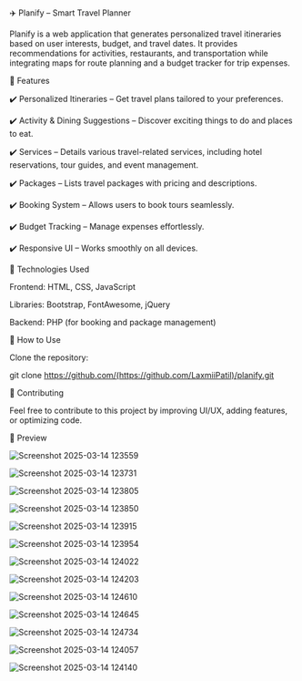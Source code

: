 ✈️ Planify – Smart Travel Planner

Planify is a web application that generates personalized travel itineraries based on user interests, budget, and travel dates. It provides recommendations for activities, restaurants, and transportation while integrating maps for route planning and a budget tracker for trip expenses.

🌟 Features

✔️ Personalized Itineraries – Get travel plans tailored to your preferences.

✔️ Activity & Dining Suggestions – Discover exciting things to do and places to eat.

✔️ Services  – Details various travel-related services, including hotel reservations, tour guides, and event management.

✔️ Packages  – Lists travel packages with pricing and descriptions.

✔️ Booking System – Allows users to book tours seamlessly.

✔️ Budget Tracking – Manage expenses effortlessly.

✔️ Responsive UI – Works smoothly on all devices.


🔧 Technologies Used

Frontend: HTML, CSS, JavaScript

Libraries: Bootstrap, FontAwesome, jQuery

Backend: PHP (for booking and package management)


🚀 How to Use

Clone the repository:

git clone https://github.com/(https://github.com/LaxmiiPatil)/planify.git

🤝 Contributing

Feel free to contribute to this project by improving UI/UX, adding features, or optimizing code.

📸 Preview


![Screenshot 2025-03-14 123559](https://github.com/user-attachments/assets/bcf460c5-0563-4679-98e1-75a36abd54eb)

![Screenshot 2025-03-14 123731](https://github.com/user-attachments/assets/d3c6f316-cf5e-4551-baf9-135cc1ae6a7c)

![Screenshot 2025-03-14 123805](https://github.com/user-attachments/assets/1b03b262-6c26-46f5-bb72-b73283b0c330)

![Screenshot 2025-03-14 123850](https://github.com/user-attachments/assets/1c4755f4-87f2-4ec0-8ca2-f2be04abcaa2)

![Screenshot 2025-03-14 123915](https://github.com/user-attachments/assets/c62456a0-0613-4936-a147-4c992a709d9a)

![Screenshot 2025-03-14 123954](https://github.com/user-attachments/assets/763fbbfc-7796-4a69-b315-867090744c25)

![Screenshot 2025-03-14 124022](https://github.com/user-attachments/assets/6225ffdb-736e-49bb-b27d-a1d3caf5f972)

![Screenshot 2025-03-14 124203](https://github.com/user-attachments/assets/2ff4acf4-b3fd-4f58-9360-708c40219b6a)

![Screenshot 2025-03-14 124610](https://github.com/user-attachments/assets/ae598a8f-3805-4b9e-af42-1e21394b8b8e)

![Screenshot 2025-03-14 124645](https://github.com/user-attachments/assets/ad84e188-9ff7-415e-8d5b-fce1bb1d0696)

![Screenshot 2025-03-14 124734](https://github.com/user-attachments/assets/cd0cdc24-2bac-402f-bc33-6deadf01a652)

![Screenshot 2025-03-14 124057](https://github.com/user-attachments/assets/790f1fbb-632a-4369-96cc-9e3689fbf882)

![Screenshot 2025-03-14 124140](https://github.com/user-attachments/assets/e4b1ab9b-32bd-49bb-9f21-92a2b522108a)














